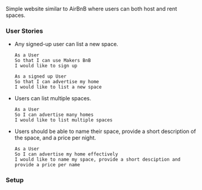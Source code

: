 Simple website similar to AirBnB where users can both host and rent spaces. 

### User Stories ###

* Any signed-up user can list a new space.

    ```
    As a User
    So that I can use Makers BnB
    I would like to sign up

    As a signed up User
    So that I can advertise my home
    I would like to list a new space
    ```

* Users can list multiple spaces.

    ```
    As a User
    So I can advertise many homes
    I would like to list multiple spaces
    ```

* Users should be able to name their space, provide a short description of the space, and a price per night.

    ```
    As a User
    So I can advertise my home effectively
    I would like to name my space, provide a short desciption and provide a price per name
    ```

### Setup ###
